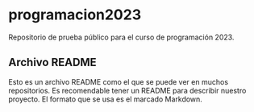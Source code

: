 # programacion2023
Repositorio de prueba público para el curso de programación 2023.

## Archivo README

Esto es un archivo README como el que se puede ver en muchos repositorios. Es recomendable tener un README para describir nuestro proyecto.
El formato que se usa es el marcado Markdown.

